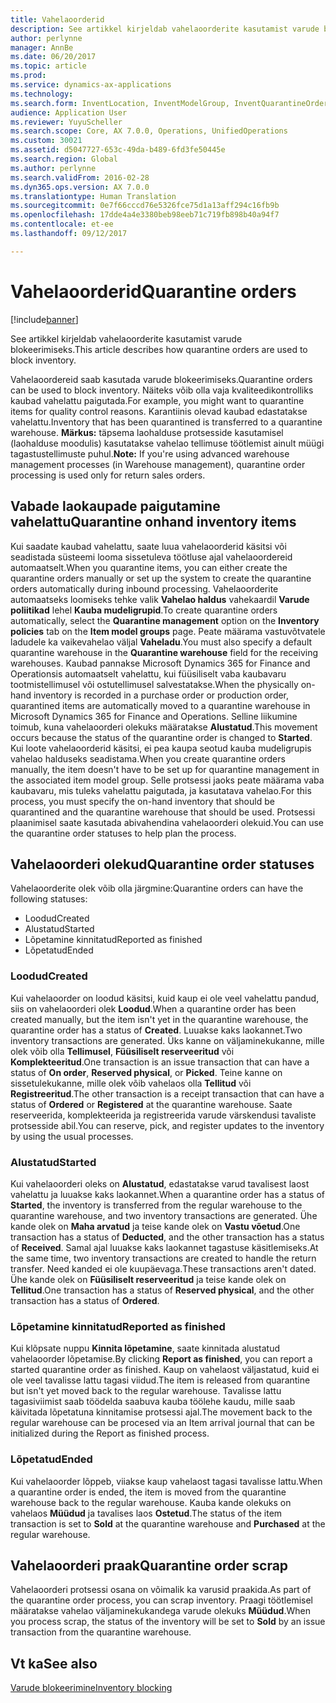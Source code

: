 ```yaml
---
title: Vahelaoorderid
description: See artikkel kirjeldab vahelaoorderite kasutamist varude blokeerimiseks.
author: perlynne
manager: AnnBe
ms.date: 06/20/2017
ms.topic: article
ms.prod: 
ms.service: dynamics-ax-applications
ms.technology: 
ms.search.form: InventLocation, InventModelGroup, InventQuarantineOrder, InventQuarantineParmEnd, InventQuarantineParmReportFinished, InventQuarantineParmStartUp, InventTrans
audience: Application User
ms.reviewer: YuyuScheller
ms.search.scope: Core, AX 7.0.0, Operations, UnifiedOperations
ms.custom: 30021
ms.assetid: d5047727-653c-49da-b489-6fd3fe50445e
ms.search.region: Global
ms.author: perlynne
ms.search.validFrom: 2016-02-28
ms.dyn365.ops.version: AX 7.0.0
ms.translationtype: Human Translation
ms.sourcegitcommit: 0e7f66cccd76e5326fce75d1a13aff294c16fb9b
ms.openlocfilehash: 17dde4a4e3380beb98eeb71c719fb898b40a94f7
ms.contentlocale: et-ee
ms.lasthandoff: 09/12/2017

---
```


# <a name="quarantine-orders"></a><span data-ttu-id="66afe-103">Vahelaoorderid</span><span class="sxs-lookup"><span data-stu-id="66afe-103">Quarantine orders</span></span>

[!include[banner](../includes/banner.md)]


<span data-ttu-id="66afe-104">See artikkel kirjeldab vahelaoorderite kasutamist varude blokeerimiseks.</span><span class="sxs-lookup"><span data-stu-id="66afe-104">This article describes how quarantine orders are used to block inventory.</span></span>

<span data-ttu-id="66afe-105">Vahelaoordereid saab kasutada varude blokeerimiseks.</span><span class="sxs-lookup"><span data-stu-id="66afe-105">Quarantine orders can be used to block inventory.</span></span> <span data-ttu-id="66afe-106">Näiteks võib olla vaja kvaliteedikontrolliks kaubad vahelattu paigutada.</span><span class="sxs-lookup"><span data-stu-id="66afe-106">For example, you might want to quarantine items for quality control reasons.</span></span> <span data-ttu-id="66afe-107">Karantiinis olevad kaubad edastatakse vahelattu.</span><span class="sxs-lookup"><span data-stu-id="66afe-107">Inventory that has been quarantined is transferred to a quarantine warehouse.</span></span> <span data-ttu-id="66afe-108">**Märkus:** täpsema laohalduse protsesside kasutamisel (laohalduse moodulis) kasutatakse vahelao tellimuse töötlemist ainult müügi tagastustellimuste puhul.</span><span class="sxs-lookup"><span data-stu-id="66afe-108">**Note:** If you're using advanced warehouse management processes (in Warehouse management), quarantine order processing is used only for return sales orders.</span></span>

## <a name="quarantine-onhand-inventory-items"></a><span data-ttu-id="66afe-109">Vabade laokaupade paigutamine vahelattu</span><span class="sxs-lookup"><span data-stu-id="66afe-109">Quarantine onhand inventory items</span></span>
<span data-ttu-id="66afe-110">Kui saadate kaubad vahelattu, saate luua vahelaoorderid käsitsi või seadistada süsteemi looma sissetuleva töötluse ajal vahelaoordereid automaatselt.</span><span class="sxs-lookup"><span data-stu-id="66afe-110">When you quarantine items, you can either create the quarantine orders manually or set up the system to create the quarantine orders automatically during inbound processing.</span></span> <span data-ttu-id="66afe-111">Vahelaoorderite automaatseks loomiseks tehke valik **Vahelao haldus** vahekaardil **Varude poliitikad** lehel **Kauba mudeligrupid**.</span><span class="sxs-lookup"><span data-stu-id="66afe-111">To create quarantine orders automatically, select the **Quarantine management** option on the **Inventory policies** tab on the **Item model groups** page.</span></span> <span data-ttu-id="66afe-112">Peate määrama vastuvõtvatele ladudele ka vaikevahelao väljal **Vaheladu**.</span><span class="sxs-lookup"><span data-stu-id="66afe-112">You must also specify a default quarantine warehouse in the **Quarantine warehouse** field for the receiving warehouses.</span></span> <span data-ttu-id="66afe-113">Kaubad pannakse Microsoft Dynamics 365 for Finance and Operationsis automaatselt vahelattu, kui füüsiliselt vaba kaubavaru tootmistellimusel või ostutellimusel salvestatakse.</span><span class="sxs-lookup"><span data-stu-id="66afe-113">When the physically on-hand inventory is recorded in a purchase order or production order, quarantined items are automatically moved to a quarantine warehouse in Microsoft Dynamics 365 for Finance and Operations.</span></span> <span data-ttu-id="66afe-114">Selline liikumine toimub, kuna vahelaoorderi olekuks määratakse **Alustatud**.</span><span class="sxs-lookup"><span data-stu-id="66afe-114">This movement occurs because the status of the quarantine order is changed to **Started**.</span></span> <span data-ttu-id="66afe-115">Kui loote vahelaoorderid käsitsi, ei pea kaupa seotud kauba mudeligrupis vahelao halduseks seadistama.</span><span class="sxs-lookup"><span data-stu-id="66afe-115">When you create quarantine orders manually, the item doesn't have to be set up for quarantine management in the associated item model group.</span></span> <span data-ttu-id="66afe-116">Selle protsessi jaoks peate määrama vaba kaubavaru, mis tuleks vahelattu paigutada, ja kasutatava vahelao.</span><span class="sxs-lookup"><span data-stu-id="66afe-116">For this process, you must specify the on-hand inventory that should be quarantined and the quarantine warehouse that should be used.</span></span> <span data-ttu-id="66afe-117">Protsessi plaanimisel saate kasutada abivahendina vahelaoorderi olekuid.</span><span class="sxs-lookup"><span data-stu-id="66afe-117">You can use the quarantine order statuses to help plan the process.</span></span>

## <a name="quarantine-order-statuses"></a><span data-ttu-id="66afe-118">Vahelaoorderi olekud</span><span class="sxs-lookup"><span data-stu-id="66afe-118">Quarantine order statuses</span></span>
<span data-ttu-id="66afe-119">Vahelaoorderite olek võib olla järgmine:</span><span class="sxs-lookup"><span data-stu-id="66afe-119">Quarantine orders can have the following statuses:</span></span>

-   <span data-ttu-id="66afe-120">Loodud</span><span class="sxs-lookup"><span data-stu-id="66afe-120">Created</span></span>
-   <span data-ttu-id="66afe-121">Alustatud</span><span class="sxs-lookup"><span data-stu-id="66afe-121">Started</span></span>
-   <span data-ttu-id="66afe-122">Lõpetamine kinnitatud</span><span class="sxs-lookup"><span data-stu-id="66afe-122">Reported as finished</span></span>
-   <span data-ttu-id="66afe-123">Lõpetatud</span><span class="sxs-lookup"><span data-stu-id="66afe-123">Ended</span></span>

### <a name="created"></a><span data-ttu-id="66afe-124">Loodud</span><span class="sxs-lookup"><span data-stu-id="66afe-124">Created</span></span>

<span data-ttu-id="66afe-125">Kui vahelaoorder on loodud käsitsi, kuid kaup ei ole veel vahelattu pandud, siis on vahelaoorderi olek **Loodud**.</span><span class="sxs-lookup"><span data-stu-id="66afe-125">When a quarantine order has been created manually, but the item isn't yet in the quarantine warehouse, the quarantine order has a status of **Created**.</span></span> <span data-ttu-id="66afe-126">Luuakse kaks laokannet.</span><span class="sxs-lookup"><span data-stu-id="66afe-126">Two inventory transactions are generated.</span></span> <span data-ttu-id="66afe-127">Üks kanne on väljaminekukanne, mille olek võib olla **Tellimusel**, **Füüsiliselt reserveeritud** või **Komplekteeritud**.</span><span class="sxs-lookup"><span data-stu-id="66afe-127">One transaction is an issue transaction that can have a status of **On order**, **Reserved physical**, or **Picked**.</span></span> <span data-ttu-id="66afe-128">Teine kanne on sissetulekukanne, mille olek võib vahelaos olla **Tellitud** või **Registreeritud**.</span><span class="sxs-lookup"><span data-stu-id="66afe-128">The other transaction is a receipt transaction that can have a status of **Ordered** or **Registered** at the quarantine warehouse.</span></span> <span data-ttu-id="66afe-129">Saate reserveerida, komplekteerida ja registreerida varude värskendusi tavaliste protsesside abil.</span><span class="sxs-lookup"><span data-stu-id="66afe-129">You can reserve, pick, and register updates to the inventory by using the usual processes.</span></span>

### <a name="started"></a><span data-ttu-id="66afe-130">Alustatud</span><span class="sxs-lookup"><span data-stu-id="66afe-130">Started</span></span>

<span data-ttu-id="66afe-131">Kui vahelaoorderi oleks on **Alustatud**, edastatakse varud tavalisest laost vahelattu ja luuakse kaks laokannet.</span><span class="sxs-lookup"><span data-stu-id="66afe-131">When a quarantine order has a status of **Started**, the inventory is transferred from the regular warehouse to the quarantine warehouse, and two inventory transactions are generated.</span></span> <span data-ttu-id="66afe-132">Ühe kande olek on **Maha arvatud** ja teise kande olek on **Vastu võetud**.</span><span class="sxs-lookup"><span data-stu-id="66afe-132">One transaction has a status of **Deducted**, and the other transaction has a status of **Received**.</span></span> <span data-ttu-id="66afe-133">Samal ajal luuakse kaks laokannet tagastuse käsitlemiseks.</span><span class="sxs-lookup"><span data-stu-id="66afe-133">At the same time, two inventory transactions are created to handle the return transfer.</span></span> <span data-ttu-id="66afe-134">Need kanded ei ole kuupäevaga.</span><span class="sxs-lookup"><span data-stu-id="66afe-134">These transactions aren't dated.</span></span> <span data-ttu-id="66afe-135">Ühe kande olek on **Füüsiliselt reserveeritud** ja teise kande olek on **Tellitud**.</span><span class="sxs-lookup"><span data-stu-id="66afe-135">One transaction has a status of **Reserved physical**, and the other transaction has a status of **Ordered**.</span></span>

### <a name="reported-as-finished"></a><span data-ttu-id="66afe-136">Lõpetamine kinnitatud</span><span class="sxs-lookup"><span data-stu-id="66afe-136">Reported as finished</span></span>

<span data-ttu-id="66afe-137">Kui klõpsate nuppu **Kinnita lõpetamine**, saate kinnitada alustatud vahelaoorder lõpetamise.</span><span class="sxs-lookup"><span data-stu-id="66afe-137">By clicking **Report as finished**, you can report a started quarantine order as finished.</span></span> <span data-ttu-id="66afe-138">Kaup on vahelaost väljastatud, kuid ei ole veel tavalisse lattu tagasi viidud.</span><span class="sxs-lookup"><span data-stu-id="66afe-138">The item is released from quarantine but isn't yet moved back to the regular warehouse.</span></span> <span data-ttu-id="66afe-139">Tavalisse lattu tagasiviimist saab töödelda saabuva kauba töölehe kaudu, mille saab käivitada lõpetatuna kinnitamise protsessi ajal.</span><span class="sxs-lookup"><span data-stu-id="66afe-139">The movement back to the regular warehouse can be procesed via an Item arrival journal that can be initialized during the Report as finished process.</span></span>

### <a name="ended"></a><span data-ttu-id="66afe-140">Lõpetatud</span><span class="sxs-lookup"><span data-stu-id="66afe-140">Ended</span></span>

<span data-ttu-id="66afe-141">Kui vahelaoorder lõppeb, viiakse kaup vahelaost tagasi tavalisse lattu.</span><span class="sxs-lookup"><span data-stu-id="66afe-141">When a quarantine order is ended, the item is moved from the quarantine warehouse back to the regular warehouse.</span></span> <span data-ttu-id="66afe-142">Kauba kande olekuks on vahelaos **Müüdud** ja tavalises laos **Ostetud**.</span><span class="sxs-lookup"><span data-stu-id="66afe-142">The status of the item transaction is set to **Sold** at the quarantine warehouse and **Purchased** at the regular warehouse.</span></span>

## <a name="quarantine-order-scrap"></a><span data-ttu-id="66afe-143">Vahelaoorderi praak</span><span class="sxs-lookup"><span data-stu-id="66afe-143">Quarantine order scrap</span></span>
<span data-ttu-id="66afe-144">Vahelaoorderi protsessi osana on võimalik ka varusid praakida.</span><span class="sxs-lookup"><span data-stu-id="66afe-144">As part of the quarantine order process, you can scrap inventory.</span></span> <span data-ttu-id="66afe-145">Praagi töötlemisel määratakse vahelao väljaminekukandega varude olekuks **Müüdud**.</span><span class="sxs-lookup"><span data-stu-id="66afe-145">When you process scrap, the status of the inventory will be set to **Sold** by an issue transaction from the quarantine warehouse.</span></span>

<a name="see-also"></a><span data-ttu-id="66afe-146">Vt ka</span><span class="sxs-lookup"><span data-stu-id="66afe-146">See also</span></span>
--------

[<span data-ttu-id="66afe-147">Varude blokeerimine</span><span class="sxs-lookup"><span data-stu-id="66afe-147">Inventory blocking</span></span>](inventory-blocking.md)

